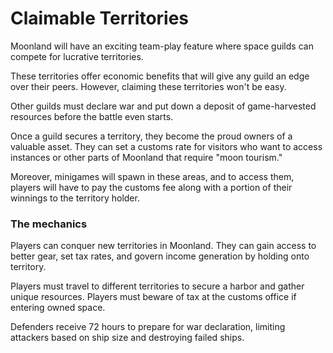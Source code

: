 # Claimable Territories

Moonland will have an exciting team-play feature where space guilds can compete for lucrative territories.&#x20;

These territories offer economic benefits that will give any guild an edge over their peers. However, claiming these territories won't be easy.

Other guilds must declare war and put down a deposit of game-harvested resources before the battle even starts.

Once a guild secures a territory, they become the proud owners of a valuable asset. They can set a customs rate for visitors who want to access instances or other parts of Moonland that require "moon tourism."&#x20;

Moreover, minigames will spawn in these areas, and to access them, players will have to pay the customs fee along with a portion of their winnings to the territory holder.

### The mechanics

Players can conquer new territories in Moonland. They can gain access to better gear, set tax rates, and govern income generation by holding onto territory.&#x20;

Players must travel to different territories to secure a harbor and gather unique resources. Players must beware of tax at the customs office if entering owned space.&#x20;

Defenders receive 72 hours to prepare for war declaration, limiting attackers based on ship size and destroying failed ships.&#x20;
